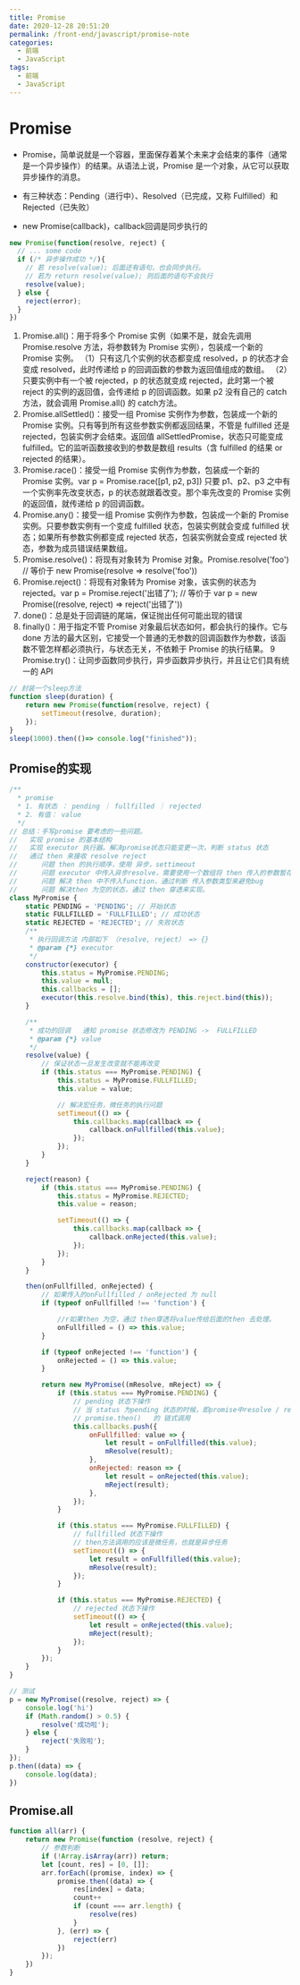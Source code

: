 ```yaml
---
title: Promise
date: 2020-12-28 20:51:20
permalink: /front-end/javascript/promise-note
categories:
  - 前端
  - JavaScript
tags:
  - 前端
  - JavaScript
---
```

# Promise
- Promise，简单说就是一个容器，里面保存着某个未来才会结束的事件（通常是一个异步操作）的结果。从语法上说，Promise 是一个对象，从它可以获取异步操作的消息。

- 有三种状态：Pending（进行中）、Resolved（已完成，又称 Fulfilled）和 Rejected（已失败）
- new Promise(callback)，callback回调是同步执行的
```js
new Promise(function(resolve, reject) {
  // ... some code
  if (/* 异步操作成功 */){
    // 若 resolve(value); 后面还有语句，也会同步执行。
    // 若为 return resolve(value); 则后面的语句不会执行
    resolve(value);
  } else {
    reject(error);
  }
})
```
1. Promise.all()：用于将多个 Promise 实例（如果不是，就会先调用 Promise.resolve 方法，将参数转为 Promise 实例），包装成一个新的 Promise 实例。
（1）只有这几个实例的状态都变成 resolved，p 的状态才会变成 resolved，此时传递给 p 的回调函数的参数为返回值组成的数组。
（2）只要实例中有一个被 rejected，p 的状态就变成 rejected，此时第一个被 reject 的实例的返回值，会传递给 p 的回调函数。如果 p2 没有自己的 catch 方法，就会调用 Promise.all() 的 catch方法。
2. Promise.allSettled()：接受一组 Promise 实例作为参数，包装成一个新的 Promise 实例。只有等到所有这些参数实例都返回结果，不管是 fulfilled 还是 rejected，包装实例才会结束。返回值 allSettledPromise，状态只可能变成 fulfilled。它的监听函数接收到的参数是数组 results（含 fulfilled 的结果 or rejected 的结果）。
3. Promise.race()：接受一组 Promise 实例作为参数，包装成一个新的 Promise 实例。var p = Promise.race([p1, p2, p3]) 只要 p1、p2、p3 之中有一个实例率先改变状态，p 的状态就跟着改变。那个率先改变的 Promise 实例的返回值，就传递给 p 的回调函数。
4. Promise.any()：接受一组 Promise 实例作为参数，包装成一个新的 Promise 实例。只要参数实例有一个变成 fulfilled 状态，包装实例就会变成 fulfilled 状态；如果所有参数实例都变成 rejected 状态，包装实例就会变成 rejected 状态，参数为成员错误结果数组。
5. Promise.resolve()：将现有对象转为 Promise 对象。Promise.resolve('foo') // 等价于 new Promise(resolve => resolve('foo')) 
6. Promise.reject()：将现有对象转为 Promise 对象，该实例的状态为 rejected。var p = Promise.reject('出错了'); // 等价于 var p = new Promise((resolve, reject) => reject('出错了')) 
7. done()：总是处于回调链的尾端，保证抛出任何可能出现的错误
8. finally()：用于指定不管 Promise 对象最后状态如何，都会执行的操作。它与 done 方法的最大区别，它接受一个普通的无参数的回调函数作为参数，该函数不管怎样都必须执行，与状态无关，不依赖于 Promise 的执行结果。
9 Promise.try()：让同步函数同步执行，异步函数异步执行，并且让它们具有统一的 API


```javascript
// 封装一个sleep方法
function sleep(duration) {
    return new Promise(function(resolve, reject) {
        setTimeout(resolve, duration);
    });
}
sleep(1000).then(()=> console.log("finished"));
```

## Promise的实现

```javascript
/**
  * promise
  * 1. 有状态 ： pending ｜ fullfilled ｜ rejected
  * 2. 有值： value
  */
// 总结：手写promise 要考虑的一些问题。
//   实现 promise 的基本结构
//   实现 executor 执行器。解决promise状态只能变更一次，判断 status 状态
//   通过 then 来接收 resolve reject
//      问题 then 的执行顺序，使用 异步，settimeout
//      问题 executor 中传入异步resolve，需要使用一个数组将 then 传入的参数暂存起来之后再map遍历出来使用。
//      问题 解决 then 中不传入function，通过判断 传入参数类型来避免bug
//      问题 解决then 为空的状态，通过 then 穿透来实现。
class MyPromise {
    static PENDING = 'PENDING'; // 开始状态
    static FULLFILLED = 'FULLFILLED'; // 成功状态
    static REJECTED = 'REJECTED'; // 失败状态
    /**
     * 执行回调方法 内部如下 （resolve, reject） => {}
     * @param {*} executor
     */
    constructor(executor) {
        this.status = MyPromise.PENDING;
        this.value = null;
        this.callbacks = [];
        executor(this.resolve.bind(this), this.reject.bind(this));
    }

    /**
     * 成功的回调   通知 promise 状态修改为 PENDING ->  FULLFILLED
     * @param {*} value
     */
    resolve(value) {
        // 保证状态一旦发生改变就不能再改变
        if (this.status === MyPromise.PENDING) {
            this.status = MyPromise.FULLFILLED;
            this.value = value;

            // 解决宏任务，微任务的执行问题
            setTimeout(() => {
                this.callbacks.map(callback => {
                    callback.onFullfilled(this.value);
                });
            });
        }
    }

    reject(reason) {
        if (this.status === MyPromise.PENDING) {
            this.status = MyPromise.REJECTED;
            this.value = reason;

            setTimeout(() => {
                this.callbacks.map(callback => {
                    callback.onRejected(this.value);
                });
            });
        }
    }

    then(onFullfilled, onRejected) {
        // 如果传入的onFullfilled / onRejected 为 null
        if (typeof onFullfilled !== 'function') {

            //r如果then 为空，通过 then穿透将value传给后面的then 去处理。
            onFullfilled = () => this.value;
        }

        if (typeof onRejected !== 'function') {
            onRejected = () => this.value;
        }

        return new MyPromise((mResolve, mReject) => {
            if (this.status === MyPromise.PENDING) {
                // pending 状态下操作
                // 当 status 为pending 状态的时候，即promise中resolve / reject 异步调用
                // promise.then()   的 链式调用
                this.callbacks.push({
                    onFullfilled: value => {
                        let result = onFullfilled(this.value);
                        mResolve(result);
                    },
                    onRejected: reason => {
                        let result = onRejected(this.value);
                        mReject(result);
                    },
                });
            }

            if (this.status === MyPromise.FULLFILLED) {
                // fullfilled 状态下操作
                // then方法调用的应该是微任务，也就是异步任务
                setTimeout(() => {
                    let result = onFullfilled(this.value);
                    mResolve(result);
                });
            }

            if (this.status === MyPromise.REJECTED) {
                // rejected 状态下操作
                setTimeout(() => {
                    let result = onRejected(this.value);
                    mReject(result);
                });
            }
        });
    }
}

// 测试
p = new MyPromise((resolve, reject) => {
    console.log('hi')
    if (Math.random() > 0.5) {
        resolve('成功啦');
    } else {
        reject('失败啦');
    }
});
p.then((data) => {
    console.log(data);
})
```

## Promise.all

```js
function all(arr) {
    return new Promise(function (resolve, reject) {
        // 参数判断
        if (!Array.isArray(arr)) return;
        let [count, res] = [0, []];
        arr.forEach((promise, index) => {
            promise.then((data) => {
                res[index] = data;
                count++
                if (count === arr.length) {
                    resolve(res)
                }
            }, (err) => {
                reject(err)
            })
        });
    })
}
```

